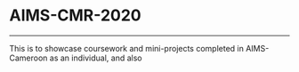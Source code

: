 # AIMS-CMR-2020
---
This is to showcase coursework and mini-projects completed in AIMS-Cameroon as an individual, and also 

